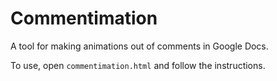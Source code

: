 # Commentimation

A tool for making animations out of comments in Google Docs.

To use, open `commentimation.html` and follow the instructions.
